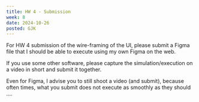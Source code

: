 ```yaml
---
title: HW 4 - Submission
week: 8
date: 2024-10-26
posted: GJK
---
```


For HW 4 submission of the wire-framing of the UI, please submit a Figma file that I should be able to execute using my own Figma on the web.

If you use some other software, please capture the simulation/execution on a video in short and submit it together.

Even for Figma, I advise you to still shoot a video (and submit), because often times, what you submit does not execute as smoothly as they should ....